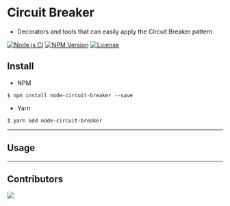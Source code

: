 # Circuit Breaker
- Decorators and tools that can easily apply the Circuit Breaker pattern.

[![Node.js CI](https://github.com/kibae/node-circuit-breaker/actions/workflows/node.js.yml/badge.svg)](https://github.com/kibae/node-circuit-breaker/actions/workflows/node.js.yml)
[![NPM Version](https://badge.fury.io/js/node-circuit-breaker.svg)](https://www.npmjs.com/package/node-circuit-breaker)
[![License](https://img.shields.io/github/license/kibae/node-circuit-breaker)](https://github.com/kibae/node-circuit-breaker/blob/main/LICENSE)

## Install
- NPM
```shell
$ npm install node-circuit-breaker --save
```

- Yarn
```shell
$ yarn add node-circuit-breaker
```

----

## Usage

----

## Contributors
<a href="https://github.com/kibae/node-circuit-breaker/graphs/contributors">
  <img src="https://contrib.rocks/image?repo=kibae/node-circuit-breaker" />
</a>

